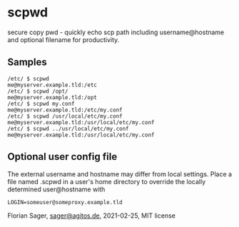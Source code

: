 # scpwd
secure copy pwd - quickly echo scp path including username@hostname and optional filename for productivity.

## Samples

```console
/etc/ $ scpwd
me@myserver.example.tld:/etc
/etc/ $ scpwd /opt/
me@myserver.example.tld:/opt
/etc/ $ scpwd my.conf
me@myserver.example.tld:/etc/my.conf
/etc/ $ scpwd /usr/local/etc/my.conf
me@myserver.example.tld:/usr/local/etc/my.conf
/etc/ $ scpwd ../usr/local/etc/my.conf
me@myserver.example.tld:/usr/local/etc/my.conf
```

## Optional user config file

The external username and hostname may differ from local settings.
Place a file named .scpwd in a user's home directory to override the locally determined user@hostname with
```
LOGIN=someuser@someproxy.example.tld
```

Florian Sager, sager@agitos.de, 2021-02-25, MIT license
